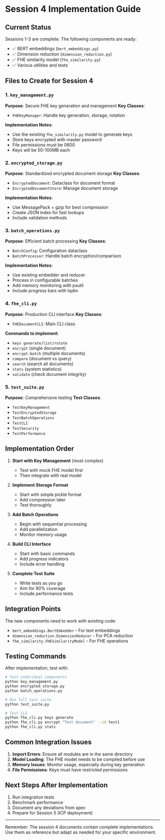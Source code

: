 # Session 4 Implementation Guide

## Current Status
Sessions 1-3 are complete. The following components are ready:
- ✅ BERT embeddings (`bert_embeddings.py`)
- ✅ Dimension reduction (`dimension_reduction.py`)
- ✅ FHE similarity model (`fhe_similarity.py`)
- ✅ Various utilities and tests

## Files to Create for Session 4

### 1. `key_management.py`
**Purpose**: Secure FHE key generation and management
**Key Classes**:
- `FHEKeyManager`: Handle key generation, storage, rotation

**Implementation Notes**:
- Use the existing `fhe_similarity.py` model to generate keys
- Store keys encrypted with master password
- File permissions must be 0600
- Keys will be 50-100MB each

### 2. `encrypted_storage.py`
**Purpose**: Standardized encrypted document storage
**Key Classes**:
- `EncryptedDocument`: Dataclass for document format
- `EncryptedDocumentStore`: Manage document storage

**Implementation Notes**:
- Use MessagePack + gzip for best compression
- Create JSON index for fast lookups
- Include validation methods

### 3. `batch_operations.py`
**Purpose**: Efficient batch processing
**Key Classes**:
- `BatchConfig`: Configuration dataclass
- `BatchProcessor`: Handle batch encryption/comparison

**Implementation Notes**:
- Use existing embedder and reducer
- Process in configurable batches
- Add memory monitoring with psutil
- Include progress bars with tqdm

### 4. `fhe_cli.py`
**Purpose**: Production CLI interface
**Key Classes**:
- `FHEDocumentCLI`: Main CLI class

**Commands to implement**:
- `keys generate/list/rotate`
- `encrypt` (single document)
- `encrypt-batch` (multiple documents)
- `compare` (document vs query)
- `search` (search all documents)
- `stats` (system statistics)
- `validate` (check document integrity)

### 5. `test_suite.py`
**Purpose**: Comprehensive testing
**Test Classes**:
- `TestKeyManagement`
- `TestEncryptedStorage`
- `TestBatchOperations`
- `TestCLI`
- `TestSecurity`
- `TestPerformance`

## Implementation Order

1. **Start with Key Management** (most complex)
   - Test with mock FHE model first
   - Then integrate with real model

2. **Implement Storage Format**
   - Start with simple pickle format
   - Add compression later
   - Test thoroughly

3. **Add Batch Operations**
   - Begin with sequential processing
   - Add parallelization
   - Monitor memory usage

4. **Build CLI Interface**
   - Start with basic commands
   - Add progress indicators
   - Include error handling

5. **Complete Test Suite**
   - Write tests as you go
   - Aim for 90% coverage
   - Include performance tests

## Integration Points

The new components need to work with existing code:
- `bert_embeddings.BertEmbedder` - For text embeddings
- `dimension_reduction.DimensionReducer` - For PCA reduction
- `fhe_similarity.FHESimilarityModel` - For FHE operations

## Testing Commands

After implementation, test with:
```bash
# Test individual components
python key_management.py
python encrypted_storage.py
python batch_operations.py

# Run full test suite
python test_suite.py

# Test CLI
python fhe_cli.py keys generate
python fhe_cli.py encrypt "Test document" --id test1
python fhe_cli.py stats
```

## Common Integration Issues

1. **Import Errors**: Ensure all modules are in the same directory
2. **Model Loading**: The FHE model needs to be compiled before use
3. **Memory Issues**: Monitor usage, especially during key generation
4. **File Permissions**: Keys must have restricted permissions

## Next Steps After Implementation

1. Run integration tests
2. Benchmark performance
3. Document any deviations from spec
4. Prepare for Session 5 (ICP deployment)

---

Remember: The session 4 documents contain complete implementations. Use them as reference but adapt as needed for your specific environment.
